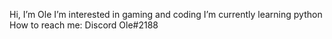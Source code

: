 Hi, I’m Ole
I’m interested in gaming and coding
I’m currently learning python
How to reach me: Discord Ole#2188
